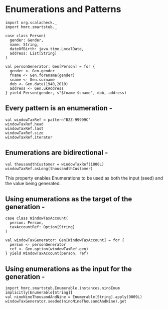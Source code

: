 # Enumerations and Patterns 

```tut:invisible
import org.scalacheck._
import hmrc.smartstub._

case class Person(
  gender: Gender, 
  name: String, 
  dateOfBirth: java.time.LocalDate, 
  address: List[String]
)

val personGenerator: Gen[Person] = for { 
  gender <- Gen.gender
  fname <- Gen.forename(gender)
  sname <- Gen.surname
  dob <- Gen.date(1940,2010)
  address <- Gen.ukAddress
} yield Person(gender, s"$fname $sname", dob, address)
```

## Every pattern is an enumeration - 

```tut
val windowTaxRef = pattern"BZZ-99999C"
windowTaxRef.head
windowTaxRef.last
windowTaxRef.size
windowTaxRef.iterator
```

## Enumerations are bidirectional - 

```tut
val thousandthCustomer = windowTaxRef(1000L)
windowTaxRef.asLong(thousandthCustomer)
```

This property enables Enumerations to be used as both the input (seed)
and the value being generated.

## Using enumerations as the target of the generation - 

```tut
case class WindowTaxAccount(
  person: Person, 
  taxAccountRef: Option[String]
)

val windowTaxGenerator: Gen[WindowTaxAccount] = for { 
  person <- personGenerator
  ref <- Gen.option(windowTaxRef.gen)
} yield WindowTaxAccount(person, ref)
```

## Using enumerations as the input for the generation - 

```tut
import hmrc.smartstub.Enumerable.instances.ninoEnum
implicitly[Enumerable[String]]
val ninoNineThousandAndNine = Enumerable[String].apply(9009L)
windowTaxGenerator.seeded(ninoNineThousandAndNine).get
```
